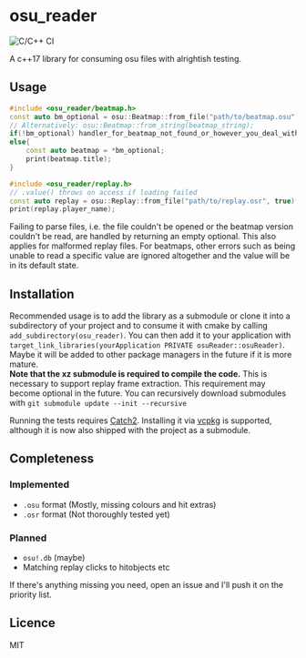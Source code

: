 # osu_reader

![C/C++ CI](https://github.com/ShaddyDC/osu_reader/workflows/C/C++%20CI/badge.svg)

A c++17 library for consuming osu files with alrightish testing.

## Usage

```cpp
#include <osu_reader/beatmap.h>
const auto bm_optional = osu::Beatmap::from_file("path/to/beatmap.osu");
// Alternatively: osu::Beatmap::from_string(beatmap_string);
if(!bm_optional) handler_for_beatmap_not_found_or_however_you_deal_with_this_case();
else{
    const auto beatmap = *bm_optional;
    print(beatmap.title);
}
```

```cpp
#include <osu_reader/replay.h>
// .value() throws on access if loading failed
const auto replay = osu::Replay::from_file("path/to/replay.osr", true).value();
print(replay.player_name);
```

Failing to parse files, i.e. the file couldn't be opened or the beatmap version couldn't be read, are handled by returning an empty optional. This also applies for malformed replay files. For beatmaps, other errors such as being unable to read a specific value are ignored altogether and the value will be in its default state.

## Installation

Recommended usage is to add the library as a submodule or clone it into a subdirectory of your project and to consume it with cmake by calling `add_subdirectory(osu_reader)`. You can then add it to your application with `target_link_libraries(yourApplication PRIVATE osuReader::osuReader)`.  
Maybe it will be added to other package managers in the future if it is more mature.  
**Note that the xz submodule is required to compile the code.** This is necessary to support replay frame extraction. This requirement may become optional in the future. 
You can recursively download submodules with `git submodule update --init --recursive`

Running the tests requires [Catch2](https://github.com/catchorg/Catch2/). Installing it via [vcpkg](https://github.com/Microsoft/vcpkg/) is supported, although it is now also shipped with the project as a submodule.

## Completeness

### Implemented

- `.osu` format (Mostly, missing colours and hit extras)
- `.osr` format (Not thoroughly tested yet)

### Planned

- `osu!.db` (maybe)
- Matching replay clicks to hitobjects etc

If there's anything missing you need, open an issue and I'll push it on the priority list. 

## Licence

MIT
